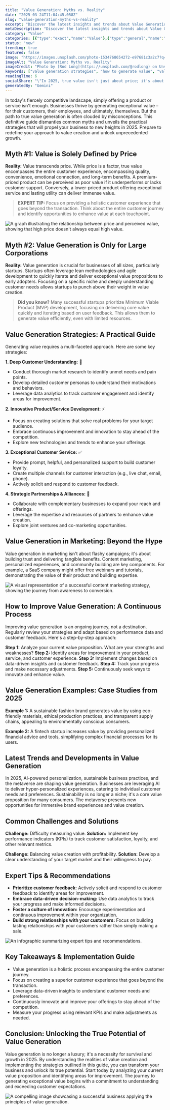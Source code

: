 ```yaml
---
title: "Value Generation: Myths vs. Reality"
date: "2025-03-24T11:04:45.058Z"
slug: "value-generation-myths-vs-reality"
excerpt: "Discover the latest insights and trends about Value Generation. This comprehensive guide covers everything you need to know about Value Generation in 2025."
metaDescription: "Discover the latest insights and trends about Value Generation. This comprehensive guide covers everything you need to know about Value Generation in 2025."
category: "Value"
categories: [{"type":"exact","name":"Value"},{"type":"general","name":"Business Strategy"},{"type":"medium","name":"Marketing"},{"type":"specific","name":"Customer Acquisition"},{"type":"niche","name":"Viral Marketing"}]
status: "new"
trending: true
featured: false
image: "https://images.unsplash.com/photo-1534768654272-e97681c3a2c7?q=85&w=1200&fit=max&fm=webp&auto=compress"
imageAlt: "Value Generation: Myths vs. Reality"
imageCredit: "Photo by [Rod Long](https://unsplash.com/@rodlong) on Unsplash"
keywords: ["value generation strategies", "how to generate value", "value creation business", "increase business value", "generate more value", "value generation in marketing", "value generation examples", "how to improve value generation", "value generation for startups", "generating value for customers"]
readingTime: 6
socialShare: "\"In 2025, true value isn't just about price; it's about the entire customer experience – a holistic approach that builds loyalty and fuels lasting growth.\""
generatedBy: "Gemini"
---
```




In today's fiercely competitive landscape, simply offering a product or service isn't enough.  Businesses thrive by generating exceptional value – for their customers, their employees, and ultimately, themselves. But the path to true value generation is often clouded by misconceptions. This definitive guide dismantles common myths and unveils the practical strategies that will propel your business to new heights in 2025.  Prepare to redefine your approach to value creation and unlock unprecedented growth.

## Myth #1: Value is Solely Defined by Price

**Reality:** Value transcends price.  While price is a factor, true value encompasses the entire customer experience, encompassing quality, convenience, emotional connection, and long-term benefits.  A premium-priced product can be perceived as poor value if it underperforms or lacks customer support. Conversely, a lower-priced product offering exceptional service and lasting utility can deliver immense value.

> **EXPERT TIP:**  Focus on providing a holistic customer experience that goes beyond the transaction.  Think about the entire customer journey and identify opportunities to enhance value at each touchpoint.

![A graph illustrating the relationship between price and perceived value, showing that high price doesn't always equal high value.](https://images.unsplash.com/photo-1534768654272-e97681c3a2c7?q=85&w=1200&fit=max&fm=webp&auto=compress)

## Myth #2: Value Generation is Only for Large Corporations

**Reality:** Value generation is crucial for businesses of all sizes, particularly startups.  Startups often leverage lean methodologies and agile development to quickly iterate and deliver exceptional value propositions to early adopters.  Focusing on a specific niche and deeply understanding customer needs allows startups to punch above their weight in value creation.

> **Did you know?** Many successful startups prioritize Minimum Viable Product (MVP) development, focusing on delivering core value quickly and iterating based on user feedback. This allows them to generate value efficiently, even with limited resources.

## Value Generation Strategies: A Practical Guide

Generating value requires a multi-faceted approach. Here are some key strategies:

**1. Deep Customer Understanding:** 🔑
* Conduct thorough market research to identify unmet needs and pain points.
* Develop detailed customer personas to understand their motivations and behaviors.
* Leverage data analytics to track customer engagement and identify areas for improvement.

**2. Innovative Product/Service Development:** ⚡
* Focus on creating solutions that solve real problems for your target audience.
* Embrace continuous improvement and innovation to stay ahead of the competition.
* Explore new technologies and trends to enhance your offerings.

**3. Exceptional Customer Service:** ✅
* Provide prompt, helpful, and personalized support to build customer loyalty.
* Create multiple channels for customer interaction (e.g., live chat, email, phone).
* Actively solicit and respond to customer feedback.

**4. Strategic Partnerships & Alliances:** 🤝
* Collaborate with complementary businesses to expand your reach and offerings.
* Leverage the expertise and resources of partners to enhance value creation.
* Explore joint ventures and co-marketing opportunities.

## Value Generation in Marketing:  Beyond the Hype

Value generation in marketing isn't about flashy campaigns; it's about building trust and delivering tangible benefits. Content marketing, personalized experiences, and community building are key components.  For example, a SaaS company might offer free webinars and tutorials, demonstrating the value of their product and building expertise.

![A visual representation of a successful content marketing strategy, showing the journey from awareness to conversion.](https://images.unsplash.com/photo-1584653221233-8a5a19017c1c?q=85&w=1200&fit=max&fm=webp&auto=compress)

## How to Improve Value Generation:  A Continuous Process

Improving value generation is an ongoing journey, not a destination. Regularly review your strategies and adapt based on performance data and customer feedback.  Here's a step-by-step approach:

**Step 1:** Analyze your current value proposition.  What are your strengths and weaknesses?
**Step 2:** Identify areas for improvement in your product, service, and customer experience.
**Step 3:** Implement changes based on data-driven insights and customer feedback.
**Step 4:** Track your progress and make necessary adjustments.
**Step 5:** Continuously seek ways to innovate and enhance value.

## Value Generation Examples: Case Studies from 2025

**Example 1:**  A sustainable fashion brand generates value by using eco-friendly materials, ethical production practices, and transparent supply chains, appealing to environmentally conscious consumers.

**Example 2:** A fintech startup increases value by providing personalized financial advice and tools, simplifying complex financial processes for its users.

## Latest Trends and Developments in Value Generation

In 2025, AI-powered personalization, sustainable business practices, and the metaverse are shaping value generation.  Businesses are leveraging AI to deliver hyper-personalized experiences, catering to individual customer needs and preferences.  Sustainability is no longer a niche; it's a core value proposition for many consumers.  The metaverse presents new opportunities for immersive brand experiences and value creation.

## Common Challenges and Solutions

**Challenge:** Difficulty measuring value.
**Solution:**  Implement key performance indicators (KPIs) to track customer satisfaction, loyalty, and other relevant metrics.

**Challenge:**  Balancing value creation with profitability.
**Solution:**  Develop a clear understanding of your target market and their willingness to pay.

## Expert Tips & Recommendations

* **Prioritize customer feedback:** Actively solicit and respond to customer feedback to identify areas for improvement.
* **Embrace data-driven decision-making:**  Use data analytics to track your progress and make informed decisions.
* **Foster a culture of innovation:** Encourage experimentation and continuous improvement within your organization.
* **Build strong relationships with your customers:**  Focus on building lasting relationships with your customers rather than simply making a sale.

![An infographic summarizing expert tips and recommendations.](https://images.unsplash.com/photo-1455849318743-b2233052fcff?q=85&w=1200&fit=max&fm=webp&auto=compress)

## Key Takeaways & Implementation Guide

* Value generation is a holistic process encompassing the entire customer journey.
* Focus on creating a superior customer experience that goes beyond the transaction.
* Leverage data-driven insights to understand customer needs and preferences.
* Continuously innovate and improve your offerings to stay ahead of the competition.
* Measure your progress using relevant KPIs and make adjustments as needed.

## Conclusion:  Unlocking the True Potential of Value Generation

Value generation is no longer a luxury; it's a necessity for survival and growth in 2025. By understanding the realities of value creation and implementing the strategies outlined in this guide, you can transform your business and unlock its true potential.  Start today by analyzing your current value proposition and identifying areas for improvement.  The journey to generating exceptional value begins with a commitment to understanding and exceeding customer expectations.

![A compelling image showcasing a successful business applying the principles of value generation.](https://images.unsplash.com/photo-1532009877282-3340270e0529?q=85&w=1200&fit=max&fm=webp&auto=compress)
